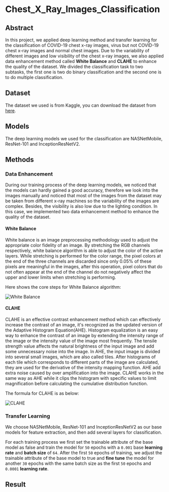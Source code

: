 # Chest_X_Ray_Images_Classification

## Abstract

In this project, we applied deep learning method and transfer learning for the classification of COVID-19 chest x-ray images, virus but not COVID-19 chest x-ray images and normal chest images. Due to the variability of different images and low visibility of the chest x-ray images, we also applied data enhancement method called **White Balance** and **CLAHE** to enhance the quality of the dataset. We divided the classification task to two subtasks, the first one is two do binary classification and the second one is to do multiple classification.

## Dataset

The dataset we used is from Kaggle, you can download the dataset from [here](https://www.kaggle.com/datasets/paultimothymooney/chest-xray-pneumonia).

## Models

The deep learning models we used for the classification are NASNetMobile, ResNet-101 and InceptionResNetV2.

## Methods

### Data Enhancement

During our training process of the deep learning models, we noticed that the models can hardly gained a good accuracy, therefore we look into the images manually and noticed that most of the images from the dataset may be taken from different x-ray machines so the variability of the images are complex. Besides, the visibility is also low due to the lighting condition. In this case, we implemented two data enhancement method to enhance the quality of the dataset.

#### White Balance

White balance is an image preprocessing methodology used to adjust the appropriate color fidelity of an image. By stretching the RGB channels respectively, white balance algorithm is able to adjust the color of the active layers. While stretching is performed for the color range, the pixel colors at the end of the three channels are discarded since only 0.05% of these pixels are meaningful in the images, after this operation, pixel colors that do not often appear at the end of the channel do not negatively affect the upper and lower limits when stretching is performing.

Here shows the core steps for White Balance algorithm:

![White Balance]()

#### CLAHE

CLAHE is an effective contrast enhancement method which can effectively increase the contrast of an image, it's recognized as the updated version of the Adaptive Histogram Equation(AHE). Histogram equalization is an easy way to enhance the contrast of an image by extending the intensity range of the image or the intensity value of the image most frequently. The tensile strength value affects the natural brightness of the input image and add some unnecessary noise into the image. In AHE, the input image is divided into several small images, which are also called tiles. After histograms of each tile which corresponds to different parts of the image are calculated, they are used for the derivative of the intensity mapping function. AHE add extra noise caused by over amplification into the image. CLAHE works in the same way as AHE while it clips the histogram with specific values to limit magnification before calculating the cumulative distribution function.

The formula for CLAHE is as below:

![CLAHE]()

### Transfer Learning

We choose NASNetMobile, ResNet-101 and InceptionResNetV2 as our base models for feature extraction, and then add several layers for classification.

For each training process we first set the trainable attribute of the base model as false and train the model for `50` epochs with a `0.001` base **learning rate** and **batch size** of `64`.
After the first `50` epochs of training, we adjust the trainable attribute of the base model to true and **fine tune** the model for another `30` epochs with the same batch size as the first `50` epochs and `0.0001` **learning rate**.

## Result

